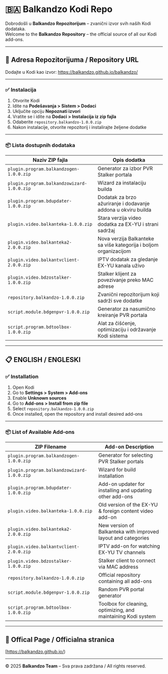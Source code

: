 # 🇧🇦 Balkandzo Kodi Repo

Dobrodošli u **Balkandzo Repozitorijum** – zvanični izvor svih naših Kodi dodataka.  
Welcome to the **Balkandzo Repository** – the official source of all our Kodi add-ons.

---

## 📌 Adresa Repozitorijuma / Repository URL

Dodajte u Kodi kao izvor:
https://balkandzo.github.io/balkandzo/

---

### ✅ Instalacija

1. Otvorite Kodi
2. Idite na **Podešavanja > Sistem > Dodaci**
3. Uključite opciju **Nepoznati izvori**
4. Vratite se i idite na **Dodaci > Instalacija iz zip fajla**
5. Odaberite `repository.balkandzo-1.0.0.zip`
6. Nakon instalacije, otvorite repozitorij i instalirajte željene dodatke

---

### 📦 Lista dostupnih dodataka

| Naziv ZIP fajla                                 | Opis dodatka                                                                 |
|--------------------------------------------------|------------------------------------------------------------------------------|
| `plugin.program.balkandzogen-1.0.0.zip`          | Generator za izbor PVR Stalker portala                                      |
| `plugin.program.balkandzowizard-1.0.0.zip`       | Wizard za instalaciju builda                                                |
| `plugin.program.bdupdater-1.0.0.zip`             | Dodatak za brzo ažuriranje i dodavanje addona u okviru builda              |
| `plugin.video.balkanteka-1.0.0.zip`              | Stara verzija video dodatka za EX-YU i strani sadržaj                       |
| `plugin.video.balkanteka2-2.0.0.zip`             | Nova verzija Balkanteke sa više kategorija i boljom organizacijom          |
| `plugin.video.balkantvclient-2.0.0.zip`          | IPTV dodatak za gledanje EX-YU kanala uživo                                |
| `plugin.video.bdzostalker-1.0.0.zip`             | Stalker klijent za povezivanje preko MAC adrese                             |
| `repository.balkandzo-1.0.0.zip`                 | Zvanični repozitorijum koji sadrži sve dodatke                             |
| `script.module.bdgenpvr-1.0.0.zip`               | Generator za nasumično kreiranje PVR portala                               |
| `script.program.bdtoolbox-1.0.0.zip`             | Alat za čišćenje, optimizaciju i održavanje Kodi sistema                   |

---

## 📋 ENGLISH / ENGLESKI

### ✅ Installation

1. Open Kodi
2. Go to **Settings > System > Add-ons**
3. Enable **Unknown sources**
4. Go to **Add-ons > Install from zip file**
5. Select `repository.balkandzo-1.0.0.zip`
6. Once installed, open the repository and install desired add-ons

---

### 📦 List of Available Add-ons

| ZIP Filename                                     | Add-on Description                                                           |
|--------------------------------------------------|-------------------------------------------------------------------------------|
| `plugin.program.balkandzogen-1.0.0.zip`          | Generator for selecting PVR Stalker portals                                   |
| `plugin.program.balkandzowizard-1.0.0.zip`       | Wizard for build installation                                                 |
| `plugin.program.bdupdater-1.0.0.zip`             | Add-on updater for installing and updating other add-ons                     |
| `plugin.video.balkanteka-1.0.0.zip`              | Old version of the EX-YU & foreign content video add-on                      |
| `plugin.video.balkanteka2-2.0.0.zip`             | New version of Balkanteka with improved layout and categories                |
| `plugin.video.balkantvclient-2.0.0.zip`          | IPTV add-on for watching EX-YU TV channels                                   |
| `plugin.video.bdzostalker-1.0.0.zip`             | Stalker client to connect via MAC address                                    |
| `repository.balkandzo-1.0.0.zip`                 | Official repository containing all add-ons                                   |
| `script.module.bdgenpvr-1.0.0.zip`               | Random PVR portal generator                                                   |
| `script.program.bdtoolbox-1.0.0.zip`             | Toolbox for cleaning, optimizing, and maintaining Kodi system                |

---

## 🤝 Offical Page / Officialna stranica 

[https://balkandzo.github.io/)

---

© 2025 **Balkandzo Team** – Sva prava zadržana / All rights reserved.
